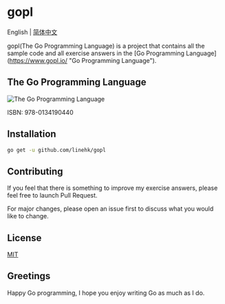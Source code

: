 # gopl

English | [简体中文](./README-zh_CN.md "简体中文")

gopl(The Go Programming Language) is a project that contains all the sample code and all exercise answers in the [Go Programming Language] (https://www.gopl.io/ "Go Programming Language").

## The Go Programming Language

![The Go Programming Language](https://i.loli.net/2019/03/30/5c9f2138bed41.png "The Go Programming Language")

ISBN: 978-0134190440

## Installation

```bash
go get -u github.com/linehk/gopl
```

## Contributing

If you feel that there is something to improve my exercise answers, please feel free to launch Pull Request.

For major changes, please open an issue first to discuss what you would like to change.

## License

[MIT](https://choosealicense.com/licenses/mit/)

## Greetings

Happy Go programming, I hope you enjoy writing Go as much as I do.